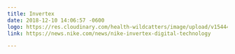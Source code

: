 ```yaml
---
title: Invertex
date: 2018-12-10 14:06:57 -0600
logo: https://res.cloudinary.com/health-wildcatters/image/upload/v1544472448/images.png
link: https://news.nike.com/news/nike-invertex-digital-technology

---
```

